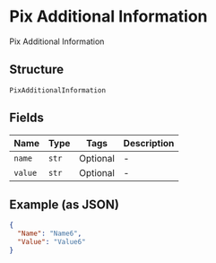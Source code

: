 
# Pix Additional Information

Pix Additional Information

## Structure

`PixAdditionalInformation`

## Fields

| Name | Type | Tags | Description |
|  --- | --- | --- | --- |
| `name` | `str` | Optional | - |
| `value` | `str` | Optional | - |

## Example (as JSON)

```json
{
  "Name": "Name6",
  "Value": "Value6"
}
```

